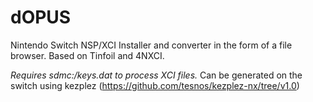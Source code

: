 # dOPUS
Nintendo Switch NSP/XCI Installer and converter in the form of a file browser.
Based on Tinfoil and 4NXCI.

*Requires sdmc:/keys.dat to process XCI files.* Can be generated on the switch using kezplez (https://github.com/tesnos/kezplez-nx/tree/v1.0)
